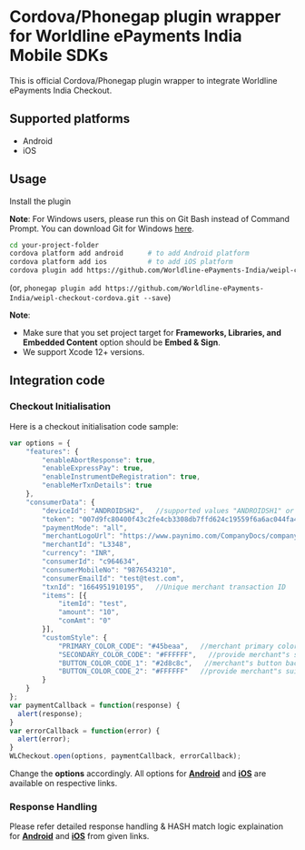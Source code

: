 # Cordova/Phonegap plugin wrapper for Worldline ePayments India Mobile SDKs

This is official Cordova/Phonegap plugin wrapper to integrate Worldline ePayments India Checkout.

## Supported platforms

- Android
- iOS

## Usage

Install the plugin

**Note**: For Windows users, please run this on Git Bash instead of Command Prompt. You can download Git for Windows [here](https://github.com/git-for-windows/git/releases/latest).

```bash
cd your-project-folder
cordova platform add android      # to add Android platform 
cordova platform add ios          # to add iOS platform
cordova plugin add https://github.com/Worldline-ePayments-India/weipl-checkout-cordova.git --save
```
(or, `phonegap plugin add https://github.com/Worldline-ePayments-India/weipl-checkout-cordova.git --save`)

**Note**:
- Make sure that you set project target for **Frameworks, Libraries, and Embedded Content** option should be **Embed & Sign**. 
- We support Xcode 12+ versions. 

## Integration code

### Checkout Initialisation

Here is a checkout initialisation code sample:

```js
var options = {
	"features": {
		"enableAbortResponse": true,
		"enableExpressPay": true,
		"enableInstrumentDeRegistration": true,
		"enableMerTxnDetails": true
	},
	"consumerData": {
		"deviceId": "ANDROIDSH2",	//supported values "ANDROIDSH1" or "ANDROIDSH2" for Android and supported values "iOSSH1" or "iOSSH2" for iOS
		"token": "007d9fc80400f43c2fe4cb3308db7ffd624c19559f6a6ac044fa4f34d10b1d7ffeee31b573f90f11e58f05cdf588de35ae7d4f9e78c1a30b4abc6c64fc026fad",
		"paymentMode": "all",
		"merchantLogoUrl": "https://www.paynimo.com/CompanyDocs/company-logo-vertical-light.png",  //provided merchant logo will be displayed
		"merchantId": "L3348",
		"currency": "INR",
		"consumerId": "c964634",
		"consumerMobileNo": "9876543210",
		"consumerEmailId": "test@test.com",
		"txnId": "1664951910195",   //Unique merchant transaction ID
		"items": [{
			"itemId": "test",
			"amount": "10",
			"comAmt": "0"
		}],
		"customStyle": {
			"PRIMARY_COLOR_CODE": "#45beaa",   //merchant primary color code
			"SECONDARY_COLOR_CODE": "#FFFFFF",   //provide merchant"s suitable color code
			"BUTTON_COLOR_CODE_1": "#2d8c8c",   //merchant"s button background color code
			"BUTTON_COLOR_CODE_2": "#FFFFFF"   //provide merchant"s suitable color code for button text
		}
	}
};
var paymentCallback = function(response) {
  alert(response);
}
var errorCallback = function(error) {
  alert(error);
}
WLCheckout.open(options, paymentCallback, errorCallback);
```

Change the **options** accordingly. All options for **[Android](https://www.paynimo.com/paynimocheckout/docs/?device=android)** and  **[iOS](https://www.paynimo.com/paynimocheckout/docs/?device=ios)** are available on respective links.


### Response Handling

Please refer detailed response handling & HASH match logic explaination for **[Android](https://www.paynimo.com/paynimocheckout/docs/?device=android)** and  **[iOS](https://www.paynimo.com/paynimocheckout/docs/?device=ios)** from given links.

